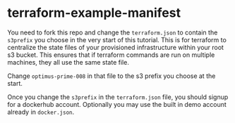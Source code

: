 # terraform-example-manifest

You need to fork this repo and change the `terraform.json` to contain the `s3prefix` you choose in the very start of this tutorial. This is for terraform to centralize the state files of your provisioned infrastructure within your root s3 bucket. This ensures that if terraform commands are run on multiple machines, they all use the same state file.

Change `optimus-prime-008` in that file to the s3 prefix you choose at the start.

Once you change the `s3prefix` in the `terraform.json` file, you should signup for a dockerhub account. Optionally you may use the built in demo account already in `docker.json`.